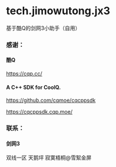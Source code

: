 # tech.jimowutong.jx3
基于酷Q的剑网3小助手（自用）

### 感谢：
#### 酷Q
https://cqp.cc/

#### A C++ SDK for CoolQ.
https://github.com/cqmoe/cqcppsdk

https://cqcppsdk.cqp.moe/

### 联系：
#### 剑网3
双线一区 天鹅坪 寂寞梧桐@雪絮金屏